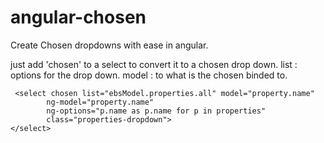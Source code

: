 angular-chosen
==============

Create Chosen dropdowns with ease in angular.


just add 'chosen' to a select to convert it to a chosen drop down.
list : options for the drop down.
model : to what is the chosen binded to.

```
 <select chosen list="ebsModel.properties.all" model="property.name"
        ng-model="property.name"
        ng-options="p.name as p.name for p in properties"
        class="properties-dropdown">
</select>
```
